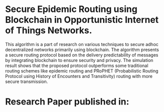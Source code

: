 # Secure Epidemic Routing using Blockchain in Opportunistic Internet of Things Networks.
This algorithm is a part of research on various techniques to secure adhoc decentralized networks primarily using blockchain. The
algorithm presents a secure routing protocol based on the
delivery predictability of messages by integrating blockchain to
ensure security and privacy. The simulation result shows that
the proposed protocol outperforms some traditional routing
schemes like epidemic routing and PRoPHET (Probabilistic
Routing Protocol using History of Encounters and Transitivity)
routing with more secure transmission.
# Research Paper published in:
